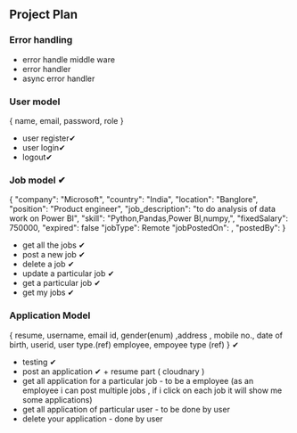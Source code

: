 ## Project Plan
### Error handling
- error handle middle ware
- error handler
- async error handler

### User model
{ name, email, password, role }
- user register✔
- user login✔
- logout✔

### Job model ✔

{
    "company": "Microsoft",
    "country": "India",
    "location": "Banglore",
    "position": "Product engineer",
    "job_description": "to do analysis of data work on Power BI",
    "skill": "Python,Pandas,Power BI,numpy,",
    "fixedSalary": 750000,
    "expired": false
    "jobType": Remote
    "jobPostedOn": ,
    "postedBy":
} 

- get all the jobs ✔
- post a new job ✔
- delete a job ✔
- update a particular job ✔
- get a particular job ✔
- get my jobs ✔

### Application Model
{
  resume,
  username, email id, gender(enum) ,address , mobile no., date of birth,
  userid, user type.(ref)
  employee, empoyee type (ref)
} ✔

- testing ✔
- post an application ✔  + resume part ( cloudnary )
- get all application for a particular job - to be a employee 
 (as an employee i can post multiple jobs , if i click on each job it will show me some   applications)
- get all application of particular user - to be done by user
- delete your application - done by user

